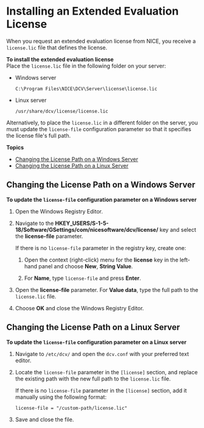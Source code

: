 # Installing an Extended Evaluation License<a name="setting-up-evaluation"></a>

When you request an extended evaluation license from NICE, you receive a `license.lic` file that defines the license\. 

**To install the extended evaluation license**  
Place the `license.lic` file in the following folder on your server:
+ Windows server

  ```
  C:\Program Files\NICE\DCV\Server\license\license.lic
  ```
+ Linux server

  ```
  /usr/share/dcv/license/license.lic
  ```

Alternatively, to place the `license.lic` in a different folder on the server, you must update the `license-file` configuration parameter so that it specifies the license file's full path\.

**Topics**
+ [Changing the License Path on a Windows Server](#change-param-win)
+ [Changing the License Path on a Linux Server](#change-param-lin)

## Changing the License Path on a Windows Server<a name="change-param-win"></a>

**To update the `license-file` configuration parameter on a Windows server**

1. Open the Windows Registry Editor\.

1. Navigate to the **HKEY\_USERS/S\-1\-5\-18/Software/GSettings/com/nicesoftware/dcv/license/** key and select the **license\-file** parameter\.

   If there is no `license-file` parameter in the registry key, create one:

   1. Open the context \(right\-click\) menu for the **license** key in the left\-hand panel and choose **New**, **String Value**\.

   1. For **Name**, type `license-file` and press **Enter**\.

1. Open the **license\-file** parameter\. For **Value data**, type the full path to the `license.lic` file\.

1. Choose **OK** and close the Windows Registry Editor\.

## Changing the License Path on a Linux Server<a name="change-param-lin"></a>

**To update the `license-file` configuration parameter on a Linux server**

1. Navigate to `/etc/dcv/` and open the `dcv.conf` with your preferred text editor\.

1. Locate the `license-file` parameter in the `[license]` section, and replace the existing path with the new full path to the `license.lic` file\.

   If there is no `license-file` parameter in the `[license]` section, add it manually using the following format:

   ```
   license-file = "/custom-path/license.lic"
   ```

1. Save and close the file\.
